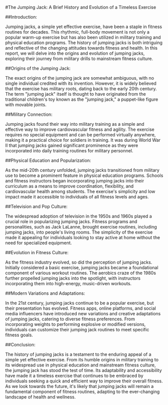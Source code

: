 #The Jumping Jack: A Brief History and Evolution of a Timeless Exercise

##Introduction:

Jumping jacks, a simple yet effective exercise, have been a staple in fitness routines for decades. This rhythmic, full-body movement is not only a popular warm-up exercise but has also been utilized in military training and physical education programs. The history of jumping jacks is both intriguing and reflective of the changing attitudes towards fitness and health. In this report, we will delve into the origins and evolution of jumping jacks, exploring their journey from military drills to mainstream fitness culture.

##Origins of the Jumping Jack:

The exact origins of the jumping jack are somewhat ambiguous, with no single individual credited with its invention. However, it is widely believed that the exercise has military roots, dating back to the early 20th century. The term "jumping jack" itself is thought to have originated from the traditional children's toy known as the "jumping jack," a puppet-like figure with movable joints.

##Military Connection:

Jumping jacks found their way into military training as a simple and effective way to improve cardiovascular fitness and agility. The exercise requires no special equipment and can be performed virtually anywhere, making it a practical choice for soldiers in training. It was during World War II that jumping jacks gained significant prominence as they were incorporated into daily training routines for military personnel.

##Physical Education and Popularization:

As the mid-20th century unfolded, jumping jacks transitioned from military use to become a prominent feature in physical education programs. Schools and fitness instructors began incorporating jumping jacks into their curriculum as a means to improve coordination, flexibility, and cardiovascular health among students. The exercise's simplicity and low impact made it accessible to individuals of all fitness levels and ages.

##Television and Pop Culture:

The widespread adoption of television in the 1950s and 1960s played a crucial role in popularizing jumping jacks. Fitness programs and personalities, such as Jack LaLanne, brought exercise routines, including jumping jacks, into people's living rooms. The simplicity of the exercise made it appealing for individuals looking to stay active at home without the need for specialized equipment.

##Evolution in Fitness Culture:

As the fitness industry evolved, so did the perception of jumping jacks. Initially considered a basic exercise, jumping jacks became a foundational component of various workout routines. The aerobics craze of the 1980s further propelled jumping jacks into the spotlight, with instructors incorporating them into high-energy, music-driven workouts.

##Modern Variations and Adaptations:

In the 21st century, jumping jacks continue to be a popular exercise, but their presentation has evolved. Fitness apps, online platforms, and social media influencers have introduced new variations and creative adaptations of jumping jacks, catering to diverse fitness preferences. From incorporating weights to performing explosive or modified versions, individuals can customize their jumping jack routines to meet specific fitness goals.

##Conclusion:

The history of jumping jacks is a testament to the enduring appeal of a simple yet effective exercise. From its humble origins in military training to its widespread use in physical education and mainstream fitness culture, the jumping jack has stood the test of time. Its adaptability and accessibility have made it a timeless exercise that continues to be embraced by individuals seeking a quick and efficient way to improve their overall fitness. As we look towards the future, it's likely that jumping jacks will remain a fundamental component of fitness routines, adapting to the ever-changing landscape of health and wellness.
